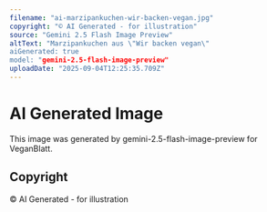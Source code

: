 ```yaml
---
filename: "ai-marzipankuchen-wir-backen-vegan.jpg"
copyright: "© AI Generated - for illustration"
source: "Gemini 2.5 Flash Image Preview"
altText: "Marzipankuchen aus \"Wir backen vegan\"
aiGenerated: true
model: "gemini-2.5-flash-image-preview"
uploadDate: "2025-09-04T12:25:35.709Z"
---
```


# AI Generated Image

This image was generated by gemini-2.5-flash-image-preview for VeganBlatt.

## Copyright
© AI Generated - for illustration
